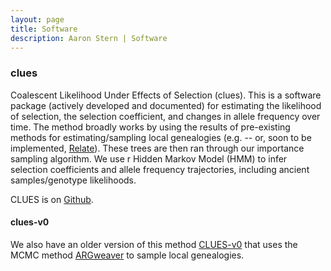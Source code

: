 ```yaml
---
layout: page
title: Software 
description: Aaron Stern | Software 
---
```

### clues 

Coalescent Likelihood Under Effects of Selection (clues). This is a software package (actively developed and documented) for estimating the likelihood of selection, the selection coefficient, and changes in allele frequency over time. The method broadly works by using the results of pre-existing methods for estimating/sampling local genealogies (e.g. -- or, soon to be implemented, <a href = "https://myersgroup.github.io/relate/">Relate</a>). These trees are then ran through our importance sampling algorithm. We use r Hidden Markov Model (HMM) to infer selection coefficients and allele frequency trajectories, including ancient samples/genotype likelihoods. 

CLUES is on <a href = "https://github.com/35ajstern/clues">Github</a>.

#### clues-v0

We also have an older version of this method <a href = "https://github.com/35ajstern/clues-v0">CLUES-v0</a> that uses the MCMC method <a href = "https://github.com/mjhubisz/argweaver">ARGweaver</a> to sample local genealogies.

<!-- Note: this is how to write a comment in HTML. Everything in here won't show up on your webpage.-->

<!--
To increase the size of the title, use fewer # in front of the paper title.
To decrease the size of the title, use more #. 
To remove the italics, remove the * before and after the description
To remove the underline from the title, remove the <u> tags (<u> and </u>)
-->
